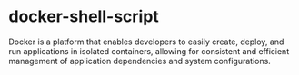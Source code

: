 # docker-shell-script
Docker is a platform that enables developers to easily create, deploy, and run applications in isolated containers, allowing for consistent and efficient management of application dependencies and system configurations.
